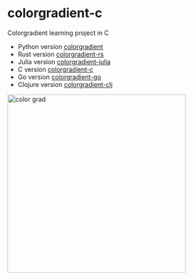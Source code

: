 # colorgradient-c
Colorgradient learning project in C

- Python version [colorgradient](https://github.com/JakeRoggenbuck/colorgradient)
- Rust version [colorgradient-rs](https://github.com/JakeRoggenbuck/colorgradient-rs)
- Julia version [colorgradient-julia](https://github.com/JakeRoggenbuck/colorgradient-julia)
- C version [colorgradient-c](https://github.com/JakeRoggenbuck/colorgradient-c)
- Go version [colorgradient-go](https://github.com/JakeRoggenbuck/colorgradient-go)
- Clojure version [colorgradient-clj](https://github.com/JakeRoggenbuck/colorgradient-clj)

<img width="400" alt="color grad" src="https://user-images.githubusercontent.com/35516367/210163818-5f286e55-9b2a-431c-a397-c1a24a37dbb1.png">
